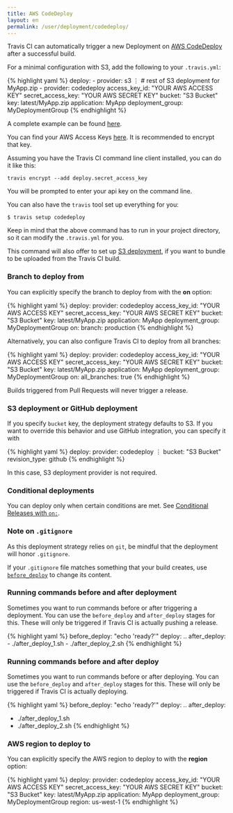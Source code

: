 ```yaml
---
title: AWS CodeDeploy
layout: en
permalink: /user/deployment/codedeploy/
---
```


Travis CI can automatically trigger a new Deployment on [AWS CodeDeploy](http://aws.amazon.com/documentation/codedeploy/) after a successful build.

For a minimal configuration with S3, add the following to your `.travis.yml`:

{% highlight yaml %}
    deploy:
      - provider: s3
        ⋮ # rest of S3 deployment for MyApp.zip
      - provider: codedeploy
        access_key_id: "YOUR AWS ACCESS KEY"
        secret_access_key: "YOUR AWS SECRET KEY"
        bucket: "S3 Bucket"
        key: latest/MyApp.zip
        application: MyApp
        deployment_group: MyDeploymentGroup
{% endhighlight %}

A complete example can be found [here](https://github.com/travis-ci/cat-party/blob/master/.travis.yml).

You can find your AWS Access Keys [here](https://console.aws.amazon.com/iam/home?#security_credential). It is recommended to encrypt that key.

Assuming you have the Travis CI command line client installed, you can do it like this:

    travis encrypt --add deploy.secret_access_key

You will be prompted to enter your api key on the command line.

You can also have the `travis` tool set up everything for you:

    $ travis setup codedeploy

Keep in mind that the above command has to run in your project directory, so it can modify the `.travis.yml` for you.

This command will also offer to set up [S3 deployment](http://docs.travis-ci.com/user/deployment/s3/), if you want to bundle to be uploaded from the Travis CI build.


### Branch to deploy from

You can explicitly specify the branch to deploy from with the **on** option:

{% highlight yaml %}
    deploy:
      provider: codedeploy
      access_key_id: "YOUR AWS ACCESS KEY"
      secret_access_key: "YOUR AWS SECRET KEY"
      bucket: "S3 Bucket"
      key: latest/MyApp.zip
      application: MyApp
      deployment_group: MyDeploymentGroup
      on:
        branch: production
{% endhighlight %}

Alternatively, you can also configure Travis CI to deploy from all branches:

{% highlight yaml %}
    deploy:
      provider: codedeploy
      access_key_id: "YOUR AWS ACCESS KEY"
      secret_access_key: "YOUR AWS SECRET KEY"
      bucket: "S3 Bucket"
      key: latest/MyApp.zip
      application: MyApp
      deployment_group: MyDeploymentGroup
      on:
        all_branches: true
{% endhighlight %}

Builds triggered from Pull Requests will never trigger a release.

### S3 deployment or GitHub deployment

If you specify `bucket` key, the deployment strategy defaults to S3.
If you want to override this behavior and use GitHub integration, you can specify it with

{% highlight yaml %}
deploy:
  provider: codedeploy
  ⋮
  bucket: "S3 Bucket"
  revision_type: github
{% endhighlight %}

In this case, S3 deployment provider is not required.

### Conditional deployments

You can deploy only when certain conditions are met.
See [Conditional Releases with `on:`](/user/deployment#Conditional-Releases-with-on%3A).

### Note on `.gitignore`

As this deployment strategy relies on `git`, be mindful that the deployment will
honor `.gitignore`.

If your `.gitignore` file matches something that your build creates, use
[`before_deploy`](#Running-commands-before-and-after-deploy) to change
its content.

### Running commands before and after deployment

Sometimes you want to run commands before or after triggering a deployment. You can use the `before_deploy` and `after_deploy` stages for this. These will only be triggered if Travis CI is actually pushing a release.

{% highlight yaml %}
    before_deploy: "echo 'ready?'"
    deploy:
      ..
    after_deploy:
      - ./after_deploy_1.sh
      - ./after_deploy_2.sh
{% endhighlight %}

### Running commands before and after deploy

Sometimes you want to run commands before or after deploying. You can use the `before_deploy` and `after_deploy` stages for this. These will only be triggered if Travis CI is actually deploying.

{% highlight yaml %}
before_deploy: "echo 'ready?'"
deploy:
  ..
after_deploy:
  - ./after_deploy_1.sh
  - ./after_deploy_2.sh
{% endhighlight %}

### AWS region to deploy to

You can explicitly specify the AWS region to deploy to with the **region** option:

{% highlight yaml %}
    deploy:
      provider: codedeploy
      access_key_id: "YOUR AWS ACCESS KEY"
      secret_access_key: "YOUR AWS SECRET KEY"
      bucket: "S3 Bucket"
      key: latest/MyApp.zip
      application: MyApp
      deployment_group: MyDeploymentGroup
      region: us-west-1
{% endhighlight %}
